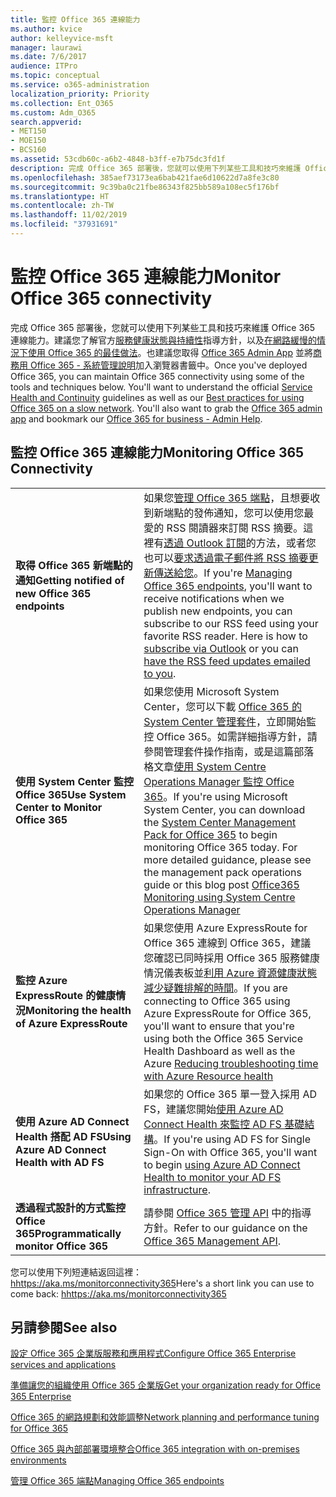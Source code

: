```yaml
---
title: 監控 Office 365 連線能力
ms.author: kvice
author: kelleyvice-msft
manager: laurawi
ms.date: 7/6/2017
audience: ITPro
ms.topic: conceptual
ms.service: o365-administration
localization_priority: Priority
ms.collection: Ent_O365
ms.custom: Adm_O365
search.appverid:
- MET150
- MOE150
- BCS160
ms.assetid: 53cdb60c-a6b2-4848-b3ff-e7b75dc3fd1f
description: 完成 Office 365 部署後，您就可以使用下列某些工具和技巧來維護 Office 365 連線能力。建議您了解官方服務健康狀態與持續性指導方針，以及在網路緩慢的情況下使用 Office 365 的最佳做法。也建議您取得 Office 365 Admin App 並將商務用 Office 365 - 系統管理說明加入瀏覽器書籤中。
ms.openlocfilehash: 385aef73173ea6bab421fae6d10622d7a8fe3c80
ms.sourcegitcommit: 9c39ba0c21fbe86343f825bb589a108ec5f176bf
ms.translationtype: HT
ms.contentlocale: zh-TW
ms.lasthandoff: 11/02/2019
ms.locfileid: "37931691"
---
```

# <a name="monitor-office-365-connectivity"></a><span data-ttu-id="15f2e-105">監控 Office 365 連線能力</span><span class="sxs-lookup"><span data-stu-id="15f2e-105">Monitor Office 365 connectivity</span></span>

<span data-ttu-id="15f2e-p102">完成 Office 365 部署後，您就可以使用下列某些工具和技巧來維護 Office 365 連線能力。建議您了解官方[服務健康狀態與持續性](https://docs.microsoft.com/office365/servicedescriptions/office-365-platform-service-description/service-health-and-continuity)指導方針，以及[在網路緩慢的情況下使用 Office 365 的最佳做法](https://support.office.com/article/fd16c8d2-4799-4c39-8fd7-045f06640166)。也建議您取得 [Office 365 Admin App](https://blogs.office.com/2015/03/13/administer-on-the-go-with-the-updated-office-365-admin-app/) 並將[商務用 Office 365 - 系統管理說明](https://support.office.com/article/17d3ff3f-3601-466e-b5a1-482b31cfb791)加入瀏覽器書籤中。</span><span class="sxs-lookup"><span data-stu-id="15f2e-p102">Once you've deployed Office 365, you can maintain Office 365 connectivity using some of the tools and techniques below. You'll want to understand the official [Service Health and Continuity](https://docs.microsoft.com/office365/servicedescriptions/office-365-platform-service-description/service-health-and-continuity) guidelines as well as our [Best practices for using Office 365 on a slow network](https://support.office.com/article/fd16c8d2-4799-4c39-8fd7-045f06640166). You'll also want to grab the [Office 365 admin app](https://blogs.office.com/2015/03/13/administer-on-the-go-with-the-updated-office-365-admin-app/) and bookmark our [Office 365 for business - Admin Help](https://support.office.com/article/17d3ff3f-3601-466e-b5a1-482b31cfb791).</span></span>
  
## <a name="monitoring-office-365-connectivity"></a><span data-ttu-id="15f2e-109">監控 Office 365 連線能力</span><span class="sxs-lookup"><span data-stu-id="15f2e-109">Monitoring Office 365 Connectivity</span></span>

|||
|:-----|:-----|
|<span data-ttu-id="15f2e-110">**取得 Office 365 新端點的通知**</span><span class="sxs-lookup"><span data-stu-id="15f2e-110">**Getting notified of new Office 365 endpoints**</span></span> <br/> |<span data-ttu-id="15f2e-p103">如果您[管理 Office 365 端點](https://support.office.com/article/99cab9d4-ef59-4207-9f2b-3728eb46bf9a)，且想要收到新端點的發佈通知，您可以使用您最愛的 RSS 閱讀器來訂閱 RSS 摘要。這裡有[透過 Outlook 訂閱](https://go.microsoft.com/fwlink/p/?LinkId=532416)的方法，或者您也可以[要求透過電子郵件將 RSS 摘要更新傳送給您](https://go.microsoft.com/fwlink/p/?LinkId=532417)。</span><span class="sxs-lookup"><span data-stu-id="15f2e-p103">If you're [Managing Office 365 endpoints](https://support.office.com/article/99cab9d4-ef59-4207-9f2b-3728eb46bf9a), you'll want to receive notifications when we publish new endpoints, you can subscribe to our RSS feed using your favorite RSS reader. Here is how to [subscribe via Outlook](https://go.microsoft.com/fwlink/p/?LinkId=532416) or you can [have the RSS feed updates emailed to you](https://go.microsoft.com/fwlink/p/?LinkId=532417).  </span></span><br/> |
|<span data-ttu-id="15f2e-113">**使用 System Center 監控 Office 365**</span><span class="sxs-lookup"><span data-stu-id="15f2e-113">**Use System Center to Monitor Office 365**</span></span> <br/> |<span data-ttu-id="15f2e-p104">如果您使用 Microsoft System Center，您可以下載 [Office 365 的 System Center 管理套件](https://www.microsoft.com/download/details.aspx?id=43708)，立即開始監控 Office 365。如需詳細指導方針，請參閱管理套件操作指南，或是這篇部落格文章[使用 System Centre Operations Manager 監控 Office 365](https://blogs.msdn.com/b/mvpawardprogram/archive/2015/07/08/office365-monitoring-using-system-centre-operations-manager.aspx)。</span><span class="sxs-lookup"><span data-stu-id="15f2e-p104">If you're using Microsoft System Center, you can download the [System Center Management Pack for Office 365](https://www.microsoft.com/download/details.aspx?id=43708) to begin monitoring Office 365 today. For more detailed guidance, please see the management pack operations guide or this blog post [Office365 Monitoring using System Centre Operations Manager](https://blogs.msdn.com/b/mvpawardprogram/archive/2015/07/08/office365-monitoring-using-system-centre-operations-manager.aspx)</span></span> <br/> |
|<span data-ttu-id="15f2e-116">**監控 Azure ExpressRoute 的健康情況**</span><span class="sxs-lookup"><span data-stu-id="15f2e-116">**Monitoring the health of Azure ExpressRoute**</span></span> <br/> |<span data-ttu-id="15f2e-117">如果您使用 Azure ExpressRoute for Office 365 連線到 Office 365，建議您確認已同時採用 Office 365 服務健康情況儀表板並[利用 Azure 資源健康狀態減少疑難排解的時間](https://azure.microsoft.com/blog/reduce-troubleshooting-time-with-azure-resource-health/)。</span><span class="sxs-lookup"><span data-stu-id="15f2e-117">If you are connecting to Office 365 using Azure ExpressRoute for Office 365, you'll want to ensure that you're using both the Office 365 Service Health Dashboard as well as the Azure [Reducing troubleshooting time with Azure Resource health](https://azure.microsoft.com/blog/reduce-troubleshooting-time-with-azure-resource-health/)</span></span> <br/> |
|<span data-ttu-id="15f2e-118">**使用 Azure AD Connect Health 搭配 AD FS**</span><span class="sxs-lookup"><span data-stu-id="15f2e-118">**Using Azure AD Connect Health with AD FS**</span></span> <br/> |<span data-ttu-id="15f2e-119">如果您的 Office 365 單一登入採用 AD FS，建議您開始[使用 Azure AD Connect Health 來監控 AD FS 基礎結構](https://azure.microsoft.com/documentation/articles/active-directory-aadconnect-health-adfs/)。</span><span class="sxs-lookup"><span data-stu-id="15f2e-119">If you're using AD FS for Single Sign-On with Office 365, you'll want to begin [using Azure AD Connect Health to monitor your AD FS infrastructure](https://azure.microsoft.com/documentation/articles/active-directory-aadconnect-health-adfs/).</span></span>  <br/> |
|<span data-ttu-id="15f2e-120">**透過程式設計的方式監控 Office 365**</span><span class="sxs-lookup"><span data-stu-id="15f2e-120">**Programmatically monitor Office 365**</span></span> <br/> |<span data-ttu-id="15f2e-121">請參閱 [Office 365 管理 API](https://docs.microsoft.com/office/office-365-management-api/office-365-management-apis-overview) 中的指導方針。</span><span class="sxs-lookup"><span data-stu-id="15f2e-121">Refer to our guidance on the [Office 365 Management API](https://docs.microsoft.com/office/office-365-management-api/office-365-management-apis-overview).</span></span>  <br/> |

<span data-ttu-id="15f2e-122">您可以使用下列短連結返回這裡：[hhttps://aka.ms/monitorconnectivity365](https://aka.ms/monitorconnectivity365)</span><span class="sxs-lookup"><span data-stu-id="15f2e-122">Here's a short link you can use to come back: [hhttps://aka.ms/monitorconnectivity365](https://aka.ms/monitorconnectivity365)</span></span>
  
## <a name="see-also"></a><span data-ttu-id="15f2e-123">另請參閱</span><span class="sxs-lookup"><span data-stu-id="15f2e-123">See also</span></span>

[<span data-ttu-id="15f2e-124">設定 Office 365 企業版服務和應用程式</span><span class="sxs-lookup"><span data-stu-id="15f2e-124">Configure Office 365 Enterprise services and applications</span></span>](configure-services-and-applications.md)
  
[<span data-ttu-id="15f2e-125">準備讓您的組織使用 Office 365 企業版</span><span class="sxs-lookup"><span data-stu-id="15f2e-125">Get your organization ready for Office 365 Enterprise</span></span>](get-your-organization-ready-for-office-365.md)
  
[<span data-ttu-id="15f2e-126">Office 365 的網路規劃和效能調整</span><span class="sxs-lookup"><span data-stu-id="15f2e-126">Network planning and performance tuning for Office 365</span></span>](network-planning-and-performance.md)
  
[<span data-ttu-id="15f2e-127">Office 365 與內部部署環境整合</span><span class="sxs-lookup"><span data-stu-id="15f2e-127">Office 365 integration with on-premises environments</span></span>](office-365-integration.md)
  
[<span data-ttu-id="15f2e-128">管理 Office 365 端點</span><span class="sxs-lookup"><span data-stu-id="15f2e-128">Managing Office 365 endpoints</span></span>](https://support.office.com/article/99cab9d4-ef59-4207-9f2b-3728eb46bf9a)
